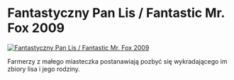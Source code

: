 Fantastyczny Pan Lis / Fantastic Mr. Fox 2009 
=============
[![Fantastyczny Pan Lis / Fantastic Mr. Fox 2009 ](http://vidos.pl/images/player.gif)](http://vidos.pl/fantastyczny-pan-lis-fantastic-mr-fox-2009)

 Farmerzy z małego miasteczka postanawiają pozbyć się wykradającego im zbiory lisa i jego rodziny.
